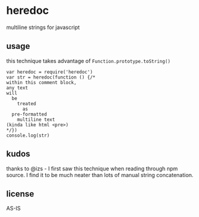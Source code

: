 # heredoc
multiline strings for javascript

## usage

this technique takes advantage of `Function.prototype.toString()`

    var heredoc = require('heredoc')
    var str = heredoc(function () {/*
    within this comment block,
    any text
    will
      be
        treated
          as
      pre-formatted
        multiline text
    (kinda like html <pre>)
    */})
    console.log(str)

## kudos

thanks to @izs - I first saw this technique when reading through npm source. I find it to be much neater than lots of manual string concatenation.

## license
AS-IS